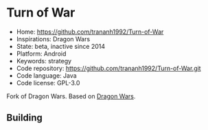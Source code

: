 # Turn of War

- Home: https://github.com/trananh1992/Turn-of-War
- Inspirations: Dragon Wars
- State: beta, inactive since 2014
- Platform: Android
- Keywords: strategy
- Code repository: https://github.com/trananh1992/Turn-of-War.git
- Code language: Java
- Code license: GPL-3.0

Fork of Dragon Wars.
Based on [Dragon Wars](https://github.com/Fuuzetsu/dragon-wars).

## Building
